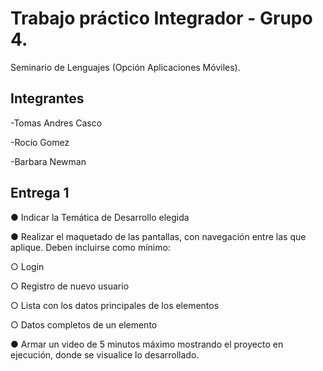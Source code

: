 
# Trabajo práctico Integrador - Grupo 4.

Seminario de Lenguajes (Opción Aplicaciones Móviles).





## Integrantes

-Tomas Andres Casco

-Rocío Gomez

-Barbara Newman
## Entrega 1

● Indicar la Temática de Desarrollo elegida

● Realizar el maquetado de las pantallas, con navegación entre las que
aplique. Deben incluirse como mínimo:

○ Login

○ Registro de nuevo usuario

○ Lista con los datos principales de los elementos

○ Datos completos de un elemento

● Armar un video de 5 minutos máximo mostrando el proyecto en
ejecución, donde se visualice lo desarrollado.
